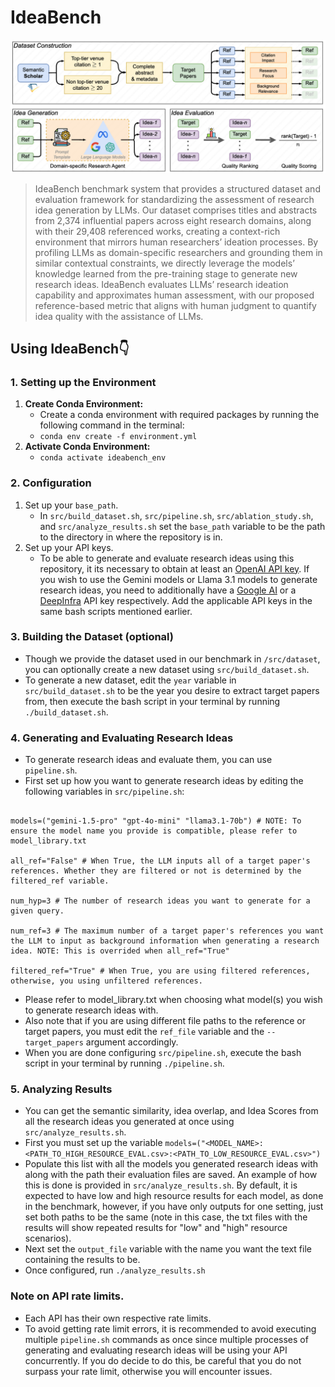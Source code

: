 # IdeaBench
![IdeaBenchImage](IdeaBench.png)
> IdeaBench benchmark system that provides a structured dataset and evaluation framework for standardizing the assessment of research idea generation by LLMs. Our dataset comprises titles and abstracts from 2,374 influential papers across eight research domains, along with their 29,408 referenced works, creating a context-rich environment that mirrors human researchers’ ideation processes. By profiling LLMs as domain-specific researchers and grounding them in similar contextual constraints, we directly leverage the models’ knowledge learned from the pre-training stage to generate new research ideas. IdeaBench evaluates LLMs’ research ideation capability and approximates human assessment, with our proposed reference-based metric that aligns with human judgment to quantify idea quality with the assistance of LLMs.

## Using IdeaBench👇

### 1. Setting up the Environment
1. **Create Conda Environment:**
	* Create a conda environment with required packages by running the following command in the terminal:
	* `conda env create -f environment.yml`
2. **Activate Conda Environment:**
	* `conda activate ideabench_env`

### 2. Configuration
1. Set up your `base_path`. 
	* In `src/build_dataset.sh`, `src/pipeline.sh`, `src/ablation_study.sh`, and `src/analyze_results.sh` set the `base_path` variable to be the path to the directory in where the repository is in. 
2. Set up your API keys. 
	* To be able to generate and evaluate research ideas using this repository, it its necessary to obtain at least an [OpenAI API key](https://platform.openai.com/docs/overview). If you wish to use the Gemini models or Llama 3.1 models to generate research ideas, you need to additionally have a [Google AI](https://ai.google.dev/gemini-api/docs/api-key) or a [DeepInfra](https://deepinfra.com/) API key respectively. Add the applicable API keys in the same bash scripts mentioned earlier.

### 3.  Building the Dataset (optional)
* Though we provide the dataset used in our benchmark in `/src/dataset`, you can optionally create a new dataset using `src/build_dataset.sh`. 
* To generate a new dataset, edit the `year` variable in `src/build_dataset.sh` to be the year you desire to extract target papers from, then execute the bash script in your terminal by running `./build_dataset.sh`. 

### 4. Generating and Evaluating Research Ideas
* To generate research ideas and evaluate them, you can use `pipeline.sh`.
* First set up how you want to generate research ideas by editing the following variables in `src/pipeline.sh`:

```# Input model you are interested in generating research ideas with here.

models=("gemini-1.5-pro" "gpt-4o-mini" "llama3.1-70b") # NOTE: To ensure the model name you provide is compatible, please refer to model_library.txt

all_ref="False" # When True, the LLM inputs all of a target paper's references. Whether they are filtered or not is determined by the filtered_ref variable.

num_hyp=3 # The number of research ideas you want to generate for a given query.

num_ref=3 # The maximum number of a target paper's references you want the LLM to input as background information when generating a research idea. NOTE: This is overrided when all_ref="True"

filtered_ref="True" # When True, you are using filtered references, otherwise, you using unfiltered references.
```
* Please refer to model_library.txt when choosing what model(s) you wish to generate research ideas with. 
* Also note that if you are using different file paths to the reference or target papers, you must edit the  `ref_file` variable and the `--target_papers` argument accordingly. 
* When you are done configuring `src/pipeline.sh`, execute the bash script in your terminal by running `./pipeline.sh`. 
### 5. Analyzing Results 
* You can get the semantic similarity, idea overlap, and Idea Scores from all the research ideas you generated at once using `src/analyze_results.sh`.
* First you must set up the variable `models=("<MODEL_NAME>:<PATH_TO_HIGH_RESOURCE_EVAL.csv>:<PATH_TO_LOW_RESOURCE_EVAL.csv>")`
* Populate this list with all the models you generated research ideas with along with the path their evaluation files are saved. An example of how this is done is provided in `src/analyze_results.sh`. By default, it is expected to have low and high resource results for each model, as done in the benchmark, however, if you have only outputs for one setting, just set both paths to be the same (note in this case, the txt files with the results will show repeated results for "low" and "high" resource scenarios). 
* Next set the `output_file` variable with the name you want the text file containing the results to be.
* Once configured, run `./analyze_results.sh`

### Note on API rate limits.
* Each API has their own respective rate limits.
* To avoid getting rate limit errors, it is recommended to avoid executing multiple `pipeline.sh` commands as once since multiple processes of generating and evaluating research ideas will be using your API concurrently.  If you do decide to do this, be careful that you do not surpass your rate limit, otherwise you will encounter issues. 
